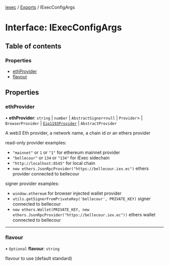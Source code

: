 [iexec](../README.md) / [Exports](../modules.md) / IExecConfigArgs

# Interface: IExecConfigArgs

## Table of contents

### Properties

- [ethProvider](IExecConfigArgs.md#ethprovider)
- [flavour](IExecConfigArgs.md#flavour)

## Properties

### ethProvider

• **ethProvider**: `string` \| `number` \| `AbstractSigner`<``null`` \| `Provider`\> \| `BrowserProvider` \| [`Eip1193Provider`](Eip1193Provider.md) \| `AbstractProvider`

A web3 Eth provider, a network name, a chain id or an ethers provider

read-only provider examples:
- `"mainnet"` or `1` or `"1"` for ethereum mainnet provider
- `"bellecour"` or `134` or `"134"` for iExec sidechain
- `"http://localhost:8545"` for local chain
- `new ethers.JsonRpcProvider("https://bellecour.iex.ec")` ethers provider connected to bellecour

signer provider examples:
- `window.ethereum` for browser injected wallet provider
- `utils.getSignerFromPrivateKey('bellecour', PRIVATE_KEY)` signer connected to bellecour
- `new ethers.Wallet(PRIVATE_KEY, new ethers.JsonRpcProvider("https://bellecour.iex.ec"))` ethers wallet connected to bellecour

___

### flavour

• `Optional` **flavour**: `string`

flavour to use (default standard)
